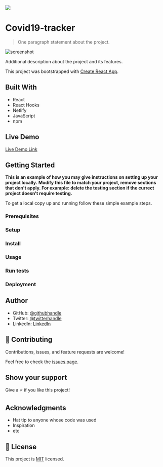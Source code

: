 
![](https://img.shields.io/badge/Microverse-blueviolet)

# Covid19-tracker

> One paragraph statement about the project.

![screenshot](./app_screenshot.png)

Additional description about the project and its features.


This project was bootstrapped with [Create React App](https://github.com/facebook/create-react-app).

## Built With

- React
- React Hooks
- Netlify
- JavaScript
- npm

## Live Demo

[Live Demo Link](https://livedemo.com)


## Getting Started

**This is an example of how you may give instructions on setting up your project locally.**
**Modify this file to match your project, remove sections that don't apply. For example: delete the testing section if the currect project doesn't require testing.**


To get a local copy up and running follow these simple example steps.

### Prerequisites

### Setup

### Install

### Usage

### Run tests

### Deployment



## Author
- GitHub: [@githubhandle](https://github.com/krys2fa)
- Twitter: [@twitterhandle](https://twitter.com/krys2fa)
- LinkedIn: [LinkedIn](https://linkedin.com/christopher-amanor)

## 🤝 Contributing

Contributions, issues, and feature requests are welcome!

Feel free to check the [issues page](issues/).

## Show your support

Give a ⭐️ if you like this project!

## Acknowledgments

- Hat tip to anyone whose code was used
- Inspiration
- etc

## 📝 License

This project is [MIT](lic.url) licensed.
